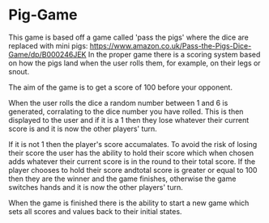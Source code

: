 # Pig-Game

This game is based off a game called 'pass the pigs' where the dice are replaced with mini pigs: https://www.amazon.co.uk/Pass-the-Pigs-Dice-Game/dp/B000246JEK 
In the proper game there is a scoring system based on how the pigs land when the user rolls them, for example, on their legs or snout.

The aim of the game is to get a score of 100 before your opponent.

When the user rolls the dice a random number between 1 and 6 is generated, corralating to the dice number you have rolled.
This is then displayed to the user and if it is a 1 then they lose whatever their current score is and it is now the other players' turn.

If it is not 1 then the player's score accumalates. To avoid the risk of losing their score the user has the ability to hold their score which when chosen adds whatever
their current score is in the round to their total score. If the player chooses to hold their score andtotal score is greater or equal to 100 then they are the winner
and the game finishes, otherwise the game switches hands and it is now the other players' turn.

When the game is finished there is the ability to start a new game which sets all scores and values back to their initial states.
